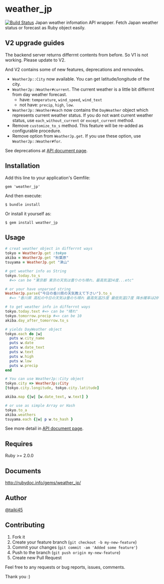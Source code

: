 # weather_jp
[![Build Status](https://travis-ci.org/taiki45/weather_jp.svg?branch=master)](https://travis-ci.org/taiki45/weather_jp)
Japan weather infomation API wrapper. Fetch Japan weather status or forecast as Ruby object easily.

## V2 upgrade guides
The backend server returns differrnt contents from before. So V1 is not working. Please update to V2.

And V2 contains some of new features, deprecations and removales.

- `WeatherJp::City` now available. You can get latitude/longitude of the city.
- `WeatherJp::Weather#current`. The current weather is a little bit differrnt from day weather forecast.
  - have: `temperature`, `wind_speed`, `wind_text`
  - not have: `precip`, `high`, `low`.
- `WeatherJp::Weather#each` now contains the `DayWeather` object which represents current weather status. If you do not want current weather status, use `each_without_current` or `except_current` method.
- Remove `customize_to_s` method. This feature will be re-added as configurable procedure.
- Remove option from `WeatherJp.get`. If you use these option, use `WeatherJp::Weather#for`.

See deprecations at [API document page](http://rubydoc.info/gems/weather_jp/).

## Installation

Add this line to your application's Gemfile:

    gem 'weather_jp'

And then execute:

    $ bundle install

Or install it yourself as:

    $ gem install weather_jp

## Usage

```ruby
# creat weather object in differrnt ways
tokyo = WeatherJp.get :tokyo
akiba = WeatherJp.get "秋葉原"
tsuyama = WeatherJp.get "津山"

# get weather info as String
tokyo.today.to_s
  #=> can be "東京都 東京の天気は曇りのち晴れ、最高気温34度...etc"

# or your have unparsed string
WeatherJp.parse("今日の香川県の天気教えて下さい").to_s
  #=> "香川県 高松の今日の天気は曇のち晴れ 最高気温25度 最低気温17度 降水確率は20% です。"

# to get weather info in differrnt ways
tokyo.today.text #=> can be "晴れ"
tokyo.tomorrow.precip #=> can be 10
akiba.day_after_tomorrow.to_s

# yields DayWeather object
tokyo.each do |w|
  puts w.city_name
  puts w.date
  puts w.date_text
  puts w.text
  puts w.high
  puts w.low
  puts w.precip
end

# You can use WeatherJp::City object
tokyo.city => WeatherJp::City
[tokyo.city.longitude, tokyo.city.latitude]

akiba.map {|w| [w.date_text, w.text] }

# or use as simple Array or Hash
tokyo.to_a
akiba.weathers
tsuyama.each {|w| p w.to_hash }
```

See more detail in [API document page](http://rubydoc.info/gems/weather_jp/).

## Requires

Ruby >= 2.0.0

## Documents

http://rubydoc.info/gems/weather_jp/

## Author

[@taiki45](http://taiki45.github.io/)

## Contributing

1. Fork it
2. Create your feature branch (`git checkout -b my-new-feature`)
3. Commit your changes (`git commit -am 'Added some feature'`)
4. Push to the branch (`git push origin my-new-feature`)
5. Create new Pull Request

Feel free to any requests or bug reports, issues, comments.

Thank you :)
